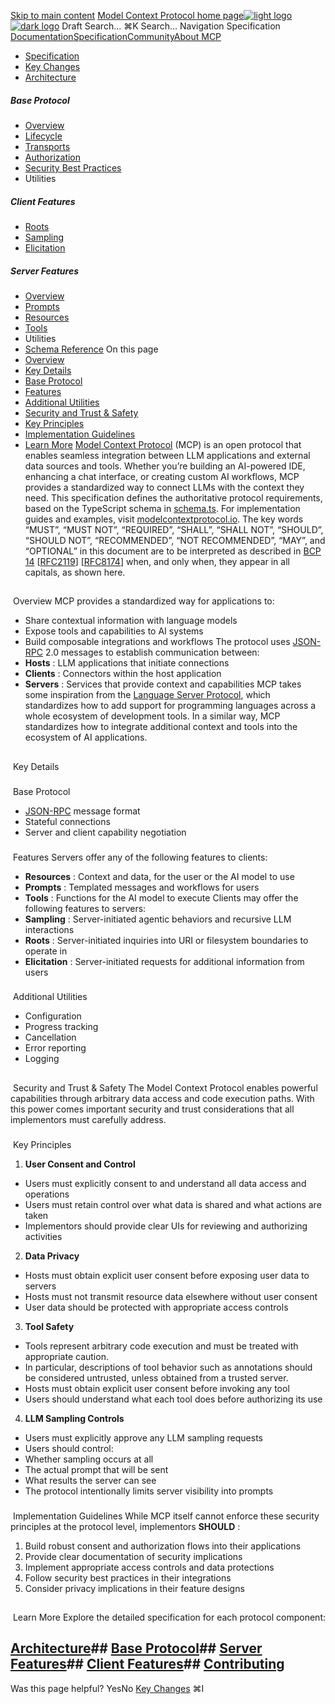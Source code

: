 [Skip to main content](#content-area)
[Model Context Protocol home page![light logo](https://mintcdn.com/mcp/4ZXF1PrDkEaJvXpn/logo/light.svg?fit=max&auto=format&n=4ZXF1PrDkEaJvXpn&q=85&s=4498cb8a57d574005f3dca62bdd49c95)![dark logo](https://mintcdn.com/mcp/4ZXF1PrDkEaJvXpn/logo/dark.svg?fit=max&auto=format&n=4ZXF1PrDkEaJvXpn&q=85&s=c0687c003f8f2cbdb24772ab4c8a522c)](/)
Draft
Search...
⌘K
Search...
Navigation
Specification
[Documentation](/docs/getting-started/intro)[Specification](/specification/2025-06-18)[Community](/community/communication)[About MCP](/about)
 * [Specification](/specification/draft)
 * [Key Changes](/specification/draft/changelog)
 * [Architecture](/specification/draft/architecture)
##### Base Protocol
 * [Overview](/specification/draft/basic)
 * [Lifecycle](/specification/draft/basic/lifecycle)
 * [Transports](/specification/draft/basic/transports)
 * [Authorization](/specification/draft/basic/authorization)
 * [Security Best Practices](/specification/draft/basic/security_best_practices)
 * Utilities
##### Client Features
 * [Roots](/specification/draft/client/roots)
 * [Sampling](/specification/draft/client/sampling)
 * [Elicitation](/specification/draft/client/elicitation)
##### Server Features
 * [Overview](/specification/draft/server)
 * [Prompts](/specification/draft/server/prompts)
 * [Resources](/specification/draft/server/resources)
 * [Tools](/specification/draft/server/tools)
 * Utilities
 * [Schema Reference](/specification/draft/schema)
On this page
 * [Overview](#overview)
 * [Key Details](#key-details)
 * [Base Protocol](#base-protocol)
 * [Features](#features)
 * [Additional Utilities](#additional-utilities)
 * [Security and Trust & Safety](#security-and-trust-%26-safety)
 * [Key Principles](#key-principles)
 * [Implementation Guidelines](#implementation-guidelines)
 * [Learn More](#learn-more)
[Model Context Protocol](https://modelcontextprotocol.io) (MCP) is an open protocol that enables seamless integration between LLM applications and external data sources and tools. Whether you’re building an AI-powered IDE, enhancing a chat interface, or creating custom AI workflows, MCP provides a standardized way to connect LLMs with the context they need. This specification defines the authoritative protocol requirements, based on the TypeScript schema in [schema.ts](https://github.com/modelcontextprotocol/specification/blob/main/schema/draft/schema.ts). For implementation guides and examples, visit [modelcontextprotocol.io](https://modelcontextprotocol.io). The key words “MUST”, “MUST NOT”, “REQUIRED”, “SHALL”, “SHALL NOT”, “SHOULD”, “SHOULD NOT”, “RECOMMENDED”, “NOT RECOMMENDED”, “MAY”, and “OPTIONAL” in this document are to be interpreted as described in [BCP 14](https://datatracker.ietf.org/doc/html/bcp14) [[RFC2119](https://datatracker.ietf.org/doc/html/rfc2119)] [[RFC8174](https://datatracker.ietf.org/doc/html/rfc8174)] when, and only when, they appear in all capitals, as shown here.
## 
[​](#overview)
Overview
MCP provides a standardized way for applications to:
 * Share contextual information with language models
 * Expose tools and capabilities to AI systems
 * Build composable integrations and workflows
The protocol uses [JSON-RPC](https://www.jsonrpc.org/) 2.0 messages to establish communication between:
 * **Hosts** : LLM applications that initiate connections
 * **Clients** : Connectors within the host application
 * **Servers** : Services that provide context and capabilities
MCP takes some inspiration from the [Language Server Protocol](https://microsoft.github.io/language-server-protocol/), which standardizes how to add support for programming languages across a whole ecosystem of development tools. In a similar way, MCP standardizes how to integrate additional context and tools into the ecosystem of AI applications.
## 
[​](#key-details)
Key Details
### 
[​](#base-protocol)
Base Protocol
 * [JSON-RPC](https://www.jsonrpc.org/) message format
 * Stateful connections
 * Server and client capability negotiation
### 
[​](#features)
Features
Servers offer any of the following features to clients:
 * **Resources** : Context and data, for the user or the AI model to use
 * **Prompts** : Templated messages and workflows for users
 * **Tools** : Functions for the AI model to execute
Clients may offer the following features to servers:
 * **Sampling** : Server-initiated agentic behaviors and recursive LLM interactions
 * **Roots** : Server-initiated inquiries into URI or filesystem boundaries to operate in
 * **Elicitation** : Server-initiated requests for additional information from users
### 
[​](#additional-utilities)
Additional Utilities
 * Configuration
 * Progress tracking
 * Cancellation
 * Error reporting
 * Logging
## 
[​](#security-and-trust-%26-safety)
Security and Trust & Safety
The Model Context Protocol enables powerful capabilities through arbitrary data access and code execution paths. With this power comes important security and trust considerations that all implementors must carefully address.
### 
[​](#key-principles)
Key Principles
 1. **User Consent and Control**
 * Users must explicitly consent to and understand all data access and operations
 * Users must retain control over what data is shared and what actions are taken
 * Implementors should provide clear UIs for reviewing and authorizing activities
 2. **Data Privacy**
 * Hosts must obtain explicit user consent before exposing user data to servers
 * Hosts must not transmit resource data elsewhere without user consent
 * User data should be protected with appropriate access controls
 3. **Tool Safety**
 * Tools represent arbitrary code execution and must be treated with appropriate caution.
 * In particular, descriptions of tool behavior such as annotations should be considered untrusted, unless obtained from a trusted server.
 * Hosts must obtain explicit user consent before invoking any tool
 * Users should understand what each tool does before authorizing its use
 4. **LLM Sampling Controls**
 * Users must explicitly approve any LLM sampling requests
 * Users should control:
 * Whether sampling occurs at all
 * The actual prompt that will be sent
 * What results the server can see
 * The protocol intentionally limits server visibility into prompts
### 
[​](#implementation-guidelines)
Implementation Guidelines
While MCP itself cannot enforce these security principles at the protocol level, implementors **SHOULD** :
 1. Build robust consent and authorization flows into their applications
 2. Provide clear documentation of security implications
 3. Implement appropriate access controls and data protections
 4. Follow security best practices in their integrations
 5. Consider privacy implications in their feature designs
## 
[​](#learn-more)
Learn More
Explore the detailed specification for each protocol component:
## [Architecture](/specification/draft/architecture)## [Base Protocol](/specification/draft/basic)## [Server Features](/specification/draft/server)## [Client Features](/specification/draft/client)## [Contributing](/development/contributing)
Was this page helpful?
YesNo
[Key Changes](/specification/draft/changelog)
⌘I